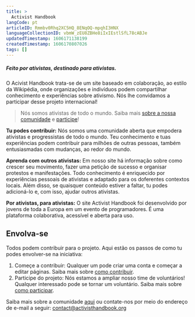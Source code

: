 ```yaml
---
title: >
  Activist Handbook
langCode: pt
articleID: Rmmbv0Rhq2XC5HQ_8ENqOQ-mpqhI3HNX
languageCollectionID: vbmW_zEU8ZBHe8iIxIEstlSfL78cABJe
updatedTimestamp: 1606171138199
createdTimestamp: 1606170807026
tags: []
---
```


##### Feito por ativistas, destinado para ativistas.

O Acivist Handbook trata-se de um site baseado em colaboração, ao estilo da Wikipédia, onde organizações e indivíduos podem compartilhar conhecimento e experiências sobre ativismo. Nós lhe convidamos a participar desse projeto internacional!

> Nós somos ativistas de todo o mundo. Saiba mais [sobre a nossa comunidade](/pt-br/https://www.activisthandbook.org/en/about) e [participe](/pt-br/https://www.activisthandbook.org/en/join)!

**Tu podes contribuir:** Nós somos uma comunidade aberta que empodera ativistas e progressistas de todo o mundo. Teu conhecimento e tuas experiências podem contribuir para milhões de outras pessoas, também entusiasmadas com mudanças, ao redor do mundo.

**Aprenda com outros ativistas:** Em nosso site há informação sobre como crescer seu movimento, fazer uma petição de sucesso e organisar protestos e manifestações. Todo conhecimento é enriquecido por experiências pessoais de ativistas e adaptado para os doferentes contextos locais. Além disso, se quaisquer conteúdo estiver a faltar, tu podes adicioná-lo e, com isso, ajudar outros ativistas.

**Por ativistas, para ativistas:** O site Activist Handbook foi desenvolvido por jovens de toda a Europa em um evento de programadores. É uma plataforma colaborativa, acessível e aberta para uso.

## Envolva-se

Todos podem contribuir para o projeto. Aqui estão os passos de como tu podes envolver-se na iniciativa:

1.  Começe a contribuir: Qualquer um pode criar uma conta e começar a editar páginas. Saiba mais sobre [como contribuir](/pt-br/https://www.activisthandbook.org/en/contribute).
2.  Participe do projeto: Nós estamos a ampliar nosso time de voluntários! Qualquer interessado pode se tornar um voluntário. Saiba mais sobre [como participar](/pt-br/https://www.activisthandbook.org/en/join).

Saiba mais sobre a comunidade [aqui](/pt-br/https://www.activisthandbook.org/en/about) ou contate-nos por meio do endereço de e-mail a seguir: [contact@activisthandbook.org](mailto:contact@activisthandbook.org)